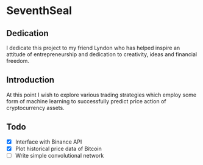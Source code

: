 # SeventhSeal
## Dedication
I dedicate this project to my friend Lyndon who has helped inspire an attitude
of entrepreneurship and dedication to creativity, ideas and financial freedom.
## Introduction
At this point I wish to explore various trading strategies which employ some
form of machine learning to successfully predict price action of cryptocurrency
assets.
## Todo
 - [x] Interface with Binance API
 - [x] Plot historical price data of Bitcoin
 - [ ] Write simple convolutional network

